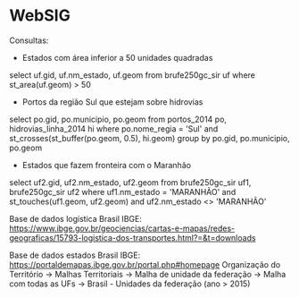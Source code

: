 # WebSIG

Consultas:

* Estados com área inferior a 50 unidades quadradas

select uf.gid, uf.nm_estado, uf.geom from brufe250gc_sir uf where st_area(uf.geom) > 50

* Portos da região Sul que estejam sobre hidrovias

select po.gid, po.municipio, po.geom from portos_2014 po, hidrovias_linha_2014 hi 
where po.nome_regia = 'Sul' and st_crosses(st_buffer(po.geom, 0.5), hi.geom)
group by po.gid, po.municipio, po.geom

* Estados que fazem fronteira com o Maranhão

select uf2.gid, uf2.nm_estado, uf2.geom
from brufe250gc_sir uf1, brufe250gc_sir uf2
where uf1.nm_estado = 'MARANHÃO' and st_touches(uf1.geom, uf2.geom)
and uf2.nm_estado <> 'MARANHÃO'

Base de dados logística Brasil IBGE:
https://www.ibge.gov.br/geociencias/cartas-e-mapas/redes-geograficas/15793-logistica-dos-transportes.html?=&t=downloads

Base de dados estados Brasil IBGE:
https://portaldemapas.ibge.gov.br/portal.php#homepage
Organização do Território -> Malhas Territoriais -> Malha de unidade da federação -> Malha com todas as UFs -> Brasil - Unidades da federação (ano > 2015)